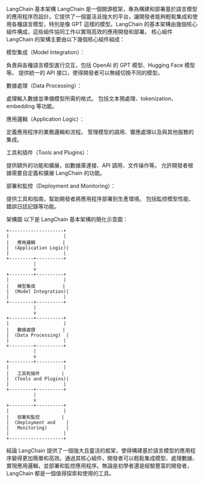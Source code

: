 LangChain 基本架構
LangChain 是一個開源框架，專為構建和部署基於語言模型的應用程序而設計。它提供了一個靈活且強大的平台，讓開發者能夠輕鬆集成和使用各種語言模型，特別是像 GPT 這樣的模型。LangChain 的基本架構由幾個核心組件構成，這些組件協同工作以實現高效的應用開發和部署。
核心組件
LangChain 的架構主要由以下幾個核心組件組成：

模型集成（Model Integration）：

負責與各種語言模型進行交互，包括 OpenAI 的 GPT 模型、Hugging Face 模型等。
提供統一的 API 接口，使得開發者可以無縫切換不同的模型。


數據處理（Data Processing）：

處理輸入數據並準備模型所需的格式。
包括文本預處理、tokenization、embedding 等功能。


應用邏輯（Application Logic）：

定義應用程序的業務邏輯和流程。
管理模型的調用、響應處理以及與其他服務的集成。


工具和插件（Tools and Plugins）：

提供額外的功能和擴展，如數據庫連接、API 調用、文件操作等。
允許開發者根據需要自定義和擴展 LangChain 的功能。


部署和監控（Deployment and Monitoring）：

提供工具和指南，幫助開發者將應用程序部署到生產環境。
包括監控模型性能、錯誤日誌記錄等功能。



架構圖
以下是 LangChain 基本架構的簡化示意圖：

```
+--------------------+
|                    |
|   應用邏輯          |
|  (Application Logic)|
|                    |
+---------+----------+
          |
          v
+---------+----------+
|                    |
|   模型集成          |
|  (Model Integration)|
|                    |
+---------+----------+
          |
          v
+---------+----------+
|                    |
|   數據處理          |
|  (Data Processing)  |
|                    |
+---------+----------+
          |
          v
+---------+----------+
|                    |
|   工具和插件        |
|  (Tools and Plugins)|
|                    |
+---------+----------+
          |
          v
+---------+----------+
|                    |
|   部署和監控        |
|  (Deployment and    |
|   Monitoring)       |
|                    |
+--------------------+
```

結論
LangChain 提供了一個強大且靈活的框架，使得構建基於語言模型的應用程序變得更加簡單和高效。通過其核心組件，開發者可以輕鬆集成模型、處理數據、實現應用邏輯，並部署和監控應用程序。無論是初學者還是經驗豐富的開發者，LangChain 都是一個值得探索和使用的工具。